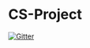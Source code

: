 # CS-Project

[![Gitter](https://badges.gitter.im/trmartines/CS-Project.svg)](https://gitter.im/trmartines/CS-Project?utm_source=badge&utm_medium=badge&utm_campaign=pr-badge&utm_content=badge)